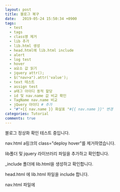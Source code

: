 ```yaml
---
layout: post
title: 블로그 복구
date:   2019-05-24 15:50:34 +0900
tags:
  - test
  - tags
  - class명 제거
  - lib 추가
  - lib.html 생성 
  - head.html에 lib.html include
  - alert
  - log test
  - hover
  - a요소 값 읽기
  - jquery attr(); 
  - $("nav>a").attr('value');
  - text 테스트
  - assign test
  - a태그 아이디 동적 할당
  - id 및 nav.name 값 비교 확인
  - TagName nav.name 비교
  - jQuery 아이디 # 추가
  - "#"+{{ nav.name }} 화살표 "#{{ nav.name }}" 변경
categories: Tutorial
comments: true
---
```


블로그 정상화 확인 테스트 중입니다.

nav.html a링크의 class="deploy hover"를 제거하였습니다.

lib폴더 및 jquery 라이브러리 파일을 추가하고 확인합니다.

_include 폴더에 lib.html을 생성하고 확인합니다.

head.html 에 lib.html 파일을 include 합니다.

nav.html 파일에 <script> 및 jquery를 추가하여 alert를 테스트 합니다.

$("nav>a").hover(function(){
			console.log("hover test");
		}); 
		
코드를 nav.html에 추가하였습니다.

var name = $("nav>a").value;
			console.log({{ nav.name }});
			console.log("name : "+name);
			
$(this).attr(); 테스트

var name = $("nav>a").attr('value'); 테스트

var name = $("nav>a").text(); 테스트